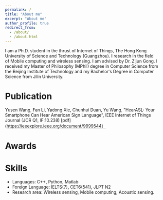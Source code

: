 ```yaml
---
permalink: /
title: "About me"
excerpt: "About me"
author_profile: true
redirect_from: 
  - /about/
  - /about.html
---
```


I am a Ph.D. student in the thrust of Internet of Things, The Hong Kong University of Science and Technology (Guangzhou). I research in the field of Mobile computing and wireless sensing. I am advised by Dr. Zijun Gong. I received my Master of Philosophy (MPhil) degree in Computer Science from the Beijing Institute of Technology and my Bachelor's Degree in Computer Science from Jilin University.

# Publication

Yusen Wang, Fan Li, Yadong Xie, Chunhui Duan, Yu Wang, ”HearASL: Your Smartphone Can Hear American
Sign Language”, IEEE Internet of Things Journal (JCR Q1, IF:10.238) [pdf](https://ieeexplore.ieee.org/document/9999544）


# Awards

# Skills
* Languages: C++, Python, Matlab
* Foreign Language: IELTS(7), CET6(541), JLPT N2
* Research area: Wireless sensing, Mobile computing, Acoustic sensing.
